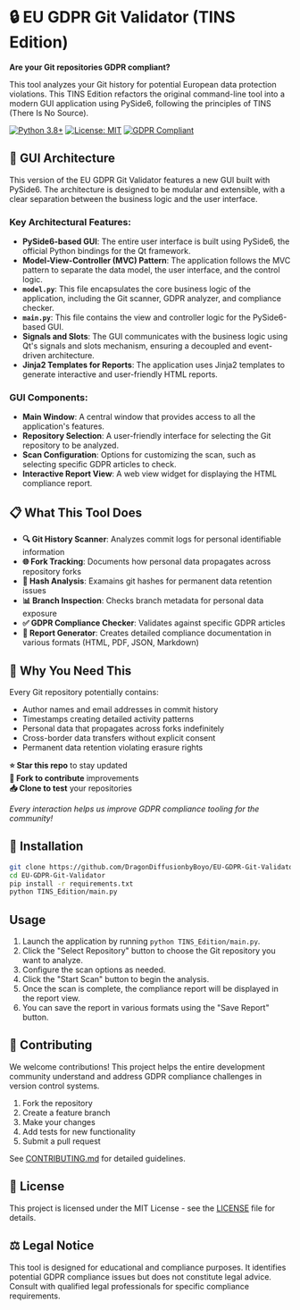 # 🔒 EU GDPR Git Validator (TINS Edition)

**Are your Git repositories GDPR compliant?**

This tool analyzes your Git history for potential European data protection violations. This TINS Edition refactors the original command-line tool into a modern GUI application using PySide6, following the principles of TINS (There Is No Source).

[![Python 3.8+](https://img.shields.io/badge/python-3.8+-blue.svg)](https://www.python.org/downloads/)
[![License: MIT](https://img.shields.io/badge/License-MIT-yellow.svg)](https://opensource.org/licenses/MIT)
[![GDPR Compliant](https://img.shields.io/badge/GDPR-Compliant%20Tool-green.svg)](https://gdpr.eu/)

## 🚀 GUI Architecture

This version of the EU GDPR Git Validator features a new GUI built with PySide6. The architecture is designed to be modular and extensible, with a clear separation between the business logic and the user interface.

### Key Architectural Features:

*   **PySide6-based GUI**: The entire user interface is built using PySide6, the official Python bindings for the Qt framework.
*   **Model-View-Controller (MVC) Pattern**: The application follows the MVC pattern to separate the data model, the user interface, and the control logic.
*   **`model.py`**: This file encapsulates the core business logic of the application, including the Git scanner, GDPR analyzer, and compliance checker.
*   **`main.py`**: This file contains the view and controller logic for the PySide6-based GUI.
*   **Signals and Slots**: The GUI communicates with the business logic using Qt's signals and slots mechanism, ensuring a decoupled and event-driven architecture.
*   **Jinja2 Templates for Reports**: The application uses Jinja2 templates to generate interactive and user-friendly HTML reports.

### GUI Components:

*   **Main Window**: A central window that provides access to all the application's features.
*   **Repository Selection**: A user-friendly interface for selecting the Git repository to be analyzed.
*   **Scan Configuration**: Options for customizing the scan, such as selecting specific GDPR articles to check.
*   **Interactive Report View**: A web view widget for displaying the HTML compliance report.

## 📋 What This Tool Does

- **🔍 Git History Scanner**: Analyzes commit logs for personal identifiable information
- **🌐 Fork Tracking**: Documents how personal data propagates across repository forks
- **🔐 Hash Analysis**: Examains git hashes for permanent data retention issues
- **📊 Branch Inspection**: Checks branch metadata for personal data exposure
- **✅ GDPR Compliance Checker**: Validates against specific GDPR articles
- **📄 Report Generator**: Creates detailed compliance documentation in various formats (HTML, PDF, JSON, Markdown)

## 🎯 Why You Need This

Every Git repository potentially contains:
- Author names and email addresses in commit history
- Timestamps creating detailed activity patterns
- Personal data that propagates across forks indefinitely
- Cross-border data transfers without explicit consent
- Permanent data retention violating erasure rights

**⭐ Star this repo** to stay updated  
**🍴 Fork to contribute** improvements  
**📥 Clone to test** your repositories  

*Every interaction helps us improve GDPR compliance tooling for the community!*

## 🔧 Installation

```bash
git clone https://github.com/DragonDiffusionbyBoyo/EU-GDPR-Git-Validator.git
cd EU-GDPR-Git-Validator
pip install -r requirements.txt
python TINS_Edition/main.py
```

## Usage

1.  Launch the application by running `python TINS_Edition/main.py`.
2.  Click the "Select Repository" button to choose the Git repository you want to analyze.
3.  Configure the scan options as needed.
4.  Click the "Start Scan" button to begin the analysis.
5.  Once the scan is complete, the compliance report will be displayed in the report view.
6.  You can save the report in various formats using the "Save Report" button.

## 🤝 Contributing

We welcome contributions! This project helps the entire development community understand and address GDPR compliance challenges in version control systems.

1.  Fork the repository
2.  Create a feature branch
3.  Make your changes
4.  Add tests for new functionality
5.  Submit a pull request

See [CONTRIBUTING.md](CONTRIBUTING.md) for detailed guidelines.

## 📄 License

This project is licensed under the MIT License - see the [LICENSE](LICENSE) file for details.

## ⚖️ Legal Notice

This tool is designed for educational and compliance purposes. It identifies potential GDPR compliance issues but does not constitute legal advice. Consult with qualified legal professionals for specific compliance requirements.
